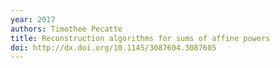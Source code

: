 ```yaml
---
year: 2017
authors: Timothee Pecatte
title: Reconstruction algorithms for sums of affine powers
doi: http://dx.doi.org/10.1145/3087604.3087605
---
```

